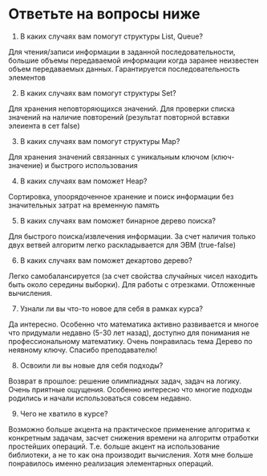 # Ответьте на вопросы ниже

1. В каких случаях вам помогут структуры List, Queue?

Для чтения/записи информации в заданной последовательности, 
большие объемы передаваемой информации когда заранее неизвестен объем передаваемых данных.
Гарантируется последовательность элементов

2. В каких случаях вам помогут структуры Set?

Для хранения неповторяющихся значений. 
Для проверки списка значений на наличие повторений (результат повторной вставки элеиента в сет false)

3. В каких случаях вам помогут структуры Map?

Для хранения значений связанных с уникальным ключом (ключ-значение) и быстрого использования

4. В каких случаях вам поможет Heap?

Сортировка, упоорядоченное хранение  и поиск информации без значительных затрат на временную память

5. В каких случаях вам поможет бинарное дерево поиска?

Для быстрого поиска/извлечения информации. За счет наличия  только двух ветвей алгоритм легко
раскладывается для ЭВМ (true-false)

6. В каких случаях вам поможет декартово дерево?

Легко самобалансируется (за счет свойства случайных чисел находить быть около середины выборки).
Для работы с отрезками. Отложенные вычисления.

7. Узнали ли вы что-то новое для себя в рамках курса?

Да интересно. Особенно что математика активно развивается и 
многое что придумали недавно (5-30 лет назад), доступно для понимания 
не профессиональному математику.
Очень понравилась тема Дерево по неявному ключу.
Спасибо преподавателю!

8. Освоили ли вы новые для себя подходы?

Возврат в прошлое: решение олимпиадных задач, задач на логику.
Очень приятные ощущения. Особенно интересно что многие подходы родились и
начали использоваться совсем недавно.

9. Чего не хватило в курсе?

Возможно больше акцента на практическое применение алгоритма к конкретным задачам, 
засчет снижения времени на алгоритм отработки простейших операций. Т.е. больше акцент
на использование библиотеки, а не то как она производит вычисления. Хотя мне больше понравилось
именно реализация элементарных операций.

